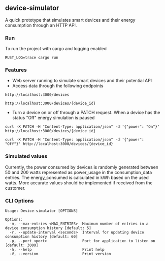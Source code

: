 ## device-simulator
A quick prototype that simulates smart devices and their energy consumption through an HTTP API.

### Run
To run the project with cargo and logging enabled
```
RUST_LOG=trace cargo run
```

### Features 
* Web server running to simulate smart devices and their potential API
* Access data through the following endpoints

```
http://localhost:3000/devices
```
```
http://localhost:3000/devices/{device_id}
```
* Turn a device on or off through a PATCH request. When a device has the status "Off" energy simulation is paused
```
curl -X PATCH -H "Content-Type: application/json" -d '{"power": "On"}' http://localhost:3000/devices/{device_id}
```
```
curl -X PATCH -H "Content-Type: application/json" -d '{"power": "Off"}' http://localhost:3000/devices/{device_id}

``` 
### Simulated values 
Currently, the power consumed by devices is randomly generated between 50 and 200 watts represented as power_usage in the consumption_data entries. 
The energy_consumed is calculated in kWh based on the used watts. More accurate values should be implemented if received from the customer.

### CLI Options 
``` 
Usage: Device-simulator [OPTIONS]

Options:
  -m, --max-entries <MAX_ENTRIES>  Maximum number of entries in a device consumption history [default: 5]
  -r, --update-interval <seconds>  Interval for updating device consumption history [default: 60]
  -p, --port <port>                Port for application to listen on [default: 3000]
  -h, --help                       Print help
  -V, --version                    Print version
``` 
